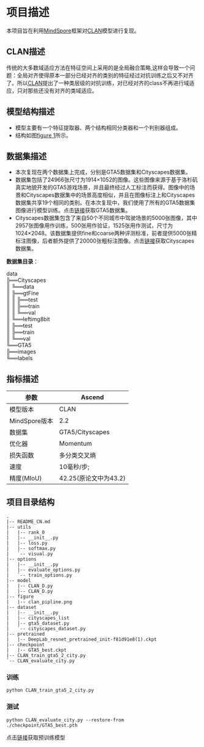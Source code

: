  # 项目描述
 
本项目旨在利用[MindSpore](https://www.mindspore.cn/install/en)框架对[CLAN](http://openaccess.thecvf.com/content_CVPR_2019/papers/Luo_Taking_a_Closer_Look_at_Domain_Shift_Category-Level_Adversaries_for_CVPR_2019_paper.pdf)模型进行复现。

## CLAN描述

传统的大多数域适应方法在特征空间上采用的是全局融合策略,这样会导致一个问题：全局对齐使得原本一部分已经对齐的类别的特征经过对抗训练之后又不对齐了。所以[CLAN](http://openaccess.thecvf.com/content_CVPR_2019/papers/Luo_Taking_a_Closer_Look_at_Domain_Shift_Category-Level_Adversaries_for_CVPR_2019_paper.pdf)提出了一种类层级的对抗训练，对已经对齐的class不再进行域适应，只对那些还没有对齐的类域适应。

## 模型结构描述

- 模型主要有一个特征提取器、两个结构相同分类器和一个判别器组成。
- 结构如图[figure 1](./figure/clan_pipline.png)所示。

## 数据集描述


- 本次复现在两个数据集上完成，分别是GTA5数据集和Cityscapes数据集。
- 数据集包括了24966张尺寸为1914×1052的图像。这些图像来源于基于洛杉矶真实地貌开发的GTA5游戏场景，并且最终经过人工标注而获得。图像中的场景和Cityscapes数据集中的场景高度相似，并且在图像标注上和Cityscapes数据集共享19个相同的类别。在本次复现中，我们使用了所有的GTA5数据集图像进行模型训练。点击[链接]( https://download.visinf.tu-darmstadt.de/data/from_games/ )获取GTA5数据集。
- Cityscapes数据集包含了来自50个不同城市中驾驶场景的5000张图像，其中2957张图像用作训练，500张用作验证，1525张用作测试，尺寸为1024×2048。该数据集提供fine和coarse两种评测标准，前者提供5000张精标注图像，后者额外提供了20000张粗标注图像。点击[链接]( https://www.cityscapes-dataset.com/ )获取Cityscapes数据集。

**数据集目录**：

data  
╠══Cityscapes  
║      ╚══data  
║              ╠══gtFine  
║              ║     ╠══test  
║              ║     ╠══train  
║              ║     ╚══val  
║              ╚══leftimg8bit  
║                      ╠══test  
║                      ╠══train  
║                      ╚══val  
╚══GTA5  
        ╠══images  
        ╚══labels 

## 指标描述


| 参数          | Ascend           |
|-------------|------------------|
| 模型版本        | CLAN             |
| MindSpore版本 | 2.2              |
| 数据集         | GTA5/Cityscapes  |
| 优化器         | Momentum         |
| 损失函数        | 多分类交叉熵           |
| 速度          | 10毫秒/步;          |
| 精度(MIoU)    | 42.25(原论文中为43.2) |


## 项目目录结构

```
.
|-- README_CN.md
|-- utils
|   |-- rank_0
|   |-- __init__.py
|   |-- loss.py
|   |-- softmax.py
|   `-- visual.py
|-- options
|   |-- __init__.py
|   |-- evaluate_options.py
|   `-- train_options.py
|-- model
|   |-- CLAN_D.py
|   |-- CLAN_D.py
|-- figure
|   |-- clan_pipline.png
|-- dataset
|   |-- __init__.py
|   |-- cityscapes_list
|   |-- gta5_dataset.py
|   `-- cityscapes_dataset.py
|-- pretrained
|   |-- DeepLab_resnet_pretrained_init-f81d91e8(1).ckpt
|-- checkpoint
|   |-- GTA5_best.ckpt
|-- CLAN_train_gta5_2_city.py
`-- CLAN_evaluate_city.py
```

### 训练
```
python CLAN_train_gta5_2_city.py 
```

### 测试
```
python CLAN_evaluate_city.py --restore-from  ./checkpoint/GTA5_best.pth 
```

点击[链接](https://drive.google.com/drive/folders/13kjtX481LdtgJcpqD3oROabZyhGLSBm2 )获取预训练模型

